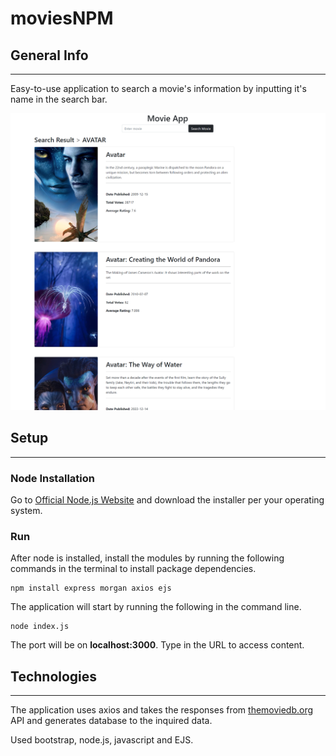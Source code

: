 # moviesNPM

## General Info
***
Easy-to-use application to search a movie's information by inputting it's name in the search bar.

![screenshot](screenshot.png)

## Setup
***

### Node Installation
Go to [Official Node.js Website](https://nodejs.org) and download the installer per your operating system.

### Run
After node is installed, install the modules by running the following commands in the terminal to install package dependencies.
```
npm install express morgan axios ejs
```
The application will start by running the following in the command line.
```
node index.js
```
The port will be on <b>localhost:3000</b>. Type in the URL to access content.

## Technologies
***
The application uses axios and takes the responses from [themoviedb.org](https://www.themoviedb.org/) API and generates database to the inquired data.

Used bootstrap, node.js, javascript and EJS.